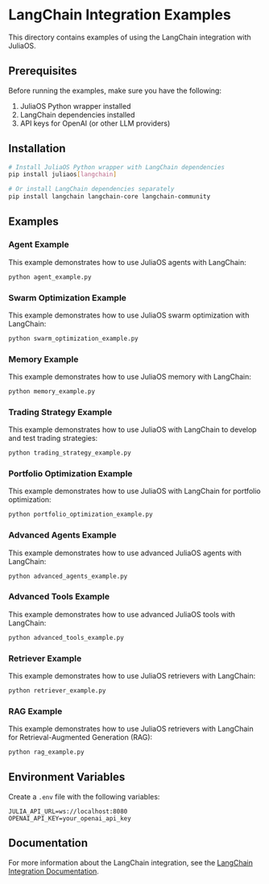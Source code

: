 # LangChain Integration Examples

This directory contains examples of using the LangChain integration with JuliaOS.

## Prerequisites

Before running the examples, make sure you have the following:

1. JuliaOS Python wrapper installed
2. LangChain dependencies installed
3. API keys for OpenAI (or other LLM providers)

## Installation

```bash
# Install JuliaOS Python wrapper with LangChain dependencies
pip install juliaos[langchain]

# Or install LangChain dependencies separately
pip install langchain langchain-core langchain-community
```

## Examples

### Agent Example

This example demonstrates how to use JuliaOS agents with LangChain:

```bash
python agent_example.py
```

### Swarm Optimization Example

This example demonstrates how to use JuliaOS swarm optimization with LangChain:

```bash
python swarm_optimization_example.py
```

### Memory Example

This example demonstrates how to use JuliaOS memory with LangChain:

```bash
python memory_example.py
```

### Trading Strategy Example

This example demonstrates how to use JuliaOS with LangChain to develop and test trading strategies:

```bash
python trading_strategy_example.py
```

### Portfolio Optimization Example

This example demonstrates how to use JuliaOS with LangChain for portfolio optimization:

```bash
python portfolio_optimization_example.py
```

### Advanced Agents Example

This example demonstrates how to use advanced JuliaOS agents with LangChain:

```bash
python advanced_agents_example.py
```

### Advanced Tools Example

This example demonstrates how to use advanced JuliaOS tools with LangChain:

```bash
python advanced_tools_example.py
```

### Retriever Example

This example demonstrates how to use JuliaOS retrievers with LangChain:

```bash
python retriever_example.py
```

### RAG Example

This example demonstrates how to use JuliaOS retrievers with LangChain for Retrieval-Augmented Generation (RAG):

```bash
python rag_example.py
```

## Environment Variables

Create a `.env` file with the following variables:

```
JULIA_API_URL=ws://localhost:8080
OPENAI_API_KEY=your_openai_api_key
```

## Documentation

For more information about the LangChain integration, see the [LangChain Integration Documentation](../docs/langchain_integration.md).
